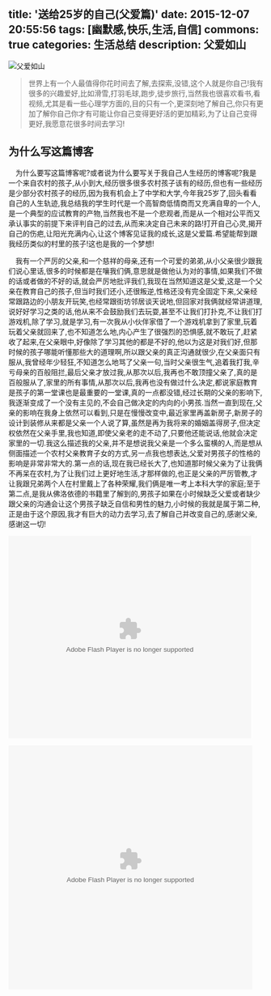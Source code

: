 title: '送给25岁的自己(父爱篇)'
date: 2015-12-07 20:55:56
tags: [幽默感,快乐,生活,自信]
commons: true
categories: 生活总结
description: 父爱如山
---

![父爱如山](http://rockywu.me/static_files/image/father's%20love.jpg)


> 世界上有一个人最值得你花时间去了解,去探索,没错,这个人就是你自己!我有很多的兴趣爱好,比如滑雪,打羽毛球,跑步,徒步旅行,当然我也很喜欢看书,看视频,尤其是看一些心理学方面的,目的只有一个,更深刻地了解自己,你只有更加了解你自己你才有可能让你自己变得更好活的更加精彩,为了让自己变得更好,我愿意花很多时间去学习!


## 为什么写这篇博客

&emsp;为什么要写这篇博客呢?或者说为什么要写关于我自己人生经历的博客呢?我是一个来自农村的孩子,从小到大,经历很多很多农村孩子该有的经历,但也有一些经历是少部分农村孩子的经历,因为我有机会上了中学和大学,今年我25岁了,回头看看自己的人生轨迹,我总结我的学生时代是一个高智商低情商而又充满自卑的一个人,是一个典型的应试教育的产物,当然我也不是一个悲观者,而是从一个相对公平而又承认事实的前提下来评判自己的过去,从而来决定自己未来的路!打开自己心灵,揭开自己的伤疤,让阳光充满内心,让这个博客见证我的成长,这是父爱篇.希望能帮到跟我经历类似的村里的孩子!这也是我的一个梦想!

&emsp;我有一个严厉的父亲,和一个慈祥的母亲,还有一个可爱的弟弟,从小父亲很少跟我们说心里话,很多的时候都是在嚷我们俩,意思就是做他认为对的事情,如果我们不做的话或者做的不好的话,就会严厉地批评我们,我现在当然知道这是父爱,这是一个父亲在教育自己的孩子,但当时我们还小,还很叛逆,性格还没有完全固定下来,父亲经常跟路边的小朋友开玩笑,也经常跟街坊邻居谈天说地,但回家对我俩就经常讲道理,说好好学习之类的话,他从来不会鼓励我们去玩耍,甚至不让我们打扑克,不让我们打游戏机,除了学习,就是学习,有一次我从小伙伴家借了一个游戏机拿到了家里,玩着玩着父亲就回来了,也不知道怎么地,内心产生了很强烈的恐惧感,就不敢玩了,赶紧收了起来,在父亲眼中,好像除了学习其他的都是不好的,他以为这是对我们好,但那时候的孩子哪能听懂那些大的道理啊,所以跟父亲的真正沟通就很少,在父亲面只有服从,我曾经年少轻狂,不知道怎么地骂了父亲一句,当时父亲很生气,追着我打我,辛亏母亲的百般阻拦,最后父亲才放过我,从那次以后,我再也不敢顶撞父亲了,真的是百般服从了,家里的所有事情,从那次以后,我再也没有做过什么决定,都说家庭教育是孩子的第一堂课也是最重要的一堂课,真的一点都没错,经过长期的父亲的影响下,我逐渐变成了一个没有主见的,不会自己做决定的内向的小男孩.当然一直到现在,父亲的影响在我身上依然可以看到,只是在慢慢改变中,最近家里再盖新房子,新房子的设计到装修从来都是父亲一个人说了算,虽然是再为我将来的婚姻盖得房子,但决定权依然在父亲手里,我也知道,即使父亲老的走不动了,只要他还能说话,他就会决定家里的一切.我这么描述我的父亲,并不是想说我父亲是一个多么蛮横的人,而是想从侧面描述一个农村父亲教育子女的方式,另一点我也想表达,父爱对男孩子的性格的影响是非常非常大的.第一点的话,现在我已经长大了,也知道那时候父亲为了让我俩不再呆在农村,为了让我们过上更好地生活,才那样做的,也正是父亲的严厉管教,才让我跟兄弟两个人在村里戴上了各种荣耀,我们俩是唯一考上本科大学的家庭;至于第二点,是我从佛洛依德的书籍里了解到的,男孩子如果在小时候缺乏父爱或者缺少跟父亲的沟通会让这个男孩子缺乏自信和男性的魅力,小时候的我就是属于第二种,正是由于这个原因,我才有巨大的动力去学习,去了解自己并改变自己的,感谢父亲,感谢这一切!

<embed src="http://player.youku.com/player.php/sid/XNjMwMjgzMjQ0/v.swf" allowFullScreen="true" quality="high" width="480" height="400" align="middle" allowScriptAccess="always" type="application/x-shockwave-flash"></embed>

<embed allowscriptaccess="always" height="482" pluginspage="http://get.adobe.com/cn/flashplayer/" flashvars="list=http%3A%2F%2Fus.sinaimg.cn%2F004drXkPjx06Y3mO4xAY0504010000310k01.m3u8%3FKID%3Dunistore%2Cvideo%26Expires%3D1451579087%26ssig%3DgEqfRh2Hym&amp;fid=1034:a8e310e12b4ffdb5cc029bd1f182878b&amp;logo=2&amp;uid=1650868477&amp;vf=feed" allowfullscreen="true" width="482" quality="high" src="http://js.t.sinajs.cn/t5/album/static/swf/video/player.swf?v144196030938725243853153" type="application/x-shockwave-flash" wmode="transparent">



